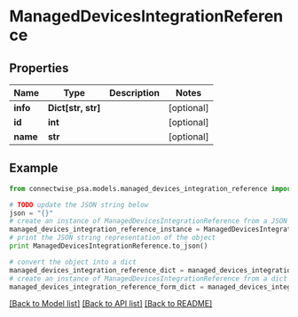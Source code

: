 # ManagedDevicesIntegrationReference


## Properties
Name | Type | Description | Notes
------------ | ------------- | ------------- | -------------
**info** | **Dict[str, str]** |  | [optional] 
**id** | **int** |  | [optional] 
**name** | **str** |  | [optional] 

## Example

```python
from connectwise_psa.models.managed_devices_integration_reference import ManagedDevicesIntegrationReference

# TODO update the JSON string below
json = "{}"
# create an instance of ManagedDevicesIntegrationReference from a JSON string
managed_devices_integration_reference_instance = ManagedDevicesIntegrationReference.from_json(json)
# print the JSON string representation of the object
print ManagedDevicesIntegrationReference.to_json()

# convert the object into a dict
managed_devices_integration_reference_dict = managed_devices_integration_reference_instance.to_dict()
# create an instance of ManagedDevicesIntegrationReference from a dict
managed_devices_integration_reference_form_dict = managed_devices_integration_reference.from_dict(managed_devices_integration_reference_dict)
```
[[Back to Model list]](../README.md#documentation-for-models) [[Back to API list]](../README.md#documentation-for-api-endpoints) [[Back to README]](../README.md)


